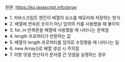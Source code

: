 원문: https://ko.javascript.info/array

<details>
  <summary>1. 자바스크립트 엔진이 배열의 요소를 메모리에 저장하는 방식</summary>

  연속된 요소를 인접한 메모리 공간에 차례로 저장해 연산 속도를 높인다.
</details>

<details>
  <summary>2. 배열에 연속된 숫자가 아닌 임의의 키를 사용했을 때 불이익</summary>

  배열을 일반 객체처럼 다루게 되어 요소를 인접 메모리 공간에 저장하는 등의 최적화 기법이 적용되지 않을 수 있다.
</details>

<details>
  <summary>3. for..in 반복문을 배열에 사용했을 때 나타나는 문제점</summary>

  1. 유사 객체 배열에는 키가 숫자가 아닌 프로퍼티, 메서드도 존재하는데 해당 요소를 대상으로도 순회가 이뤄질 수 있어 예기치 않은 부작용을 일으킬 수 있음

  2. for..in 반복문은 배열이 아닌 객체와 함께 사용할 때 최적화되어 있어 배열에서 사용시 객체에서 사용시보다 10~100배 정도 느릴 수 있다. 
</details>

<details>
  <summary>4. length 프로퍼티가 반환하는 값</summary>

  배열 내 가장 큰 인덱스에 1을 더한 값

  배열 내 요소의 개수를 반환하는 것이 아님

  ```js
  let arr = [];
  arr[123] = '요소';
  console.log(arr.length); // 124
  ```
</details>

<details>
  <summary>5. 배열의 length 프로퍼티를 임의로 수정했을 때 나타나는 일</summary>

  1. length 값을 증가시키면 아무 일도 일어나지 않는다.

  2. length 값을 감소시키면 해당 length값에 맞춰서 배열이 잘린다.
</details>

<details>
  <summary>6. new Array()로 배열 생성 시 주의점</summary>

  숫자 하나를 요소로 가진 배열을 만들고자 할 때 잘못된 배열을 만들 수 있음

  ```js
  let a = new Array(2); // 숫자 2가 저장된 배열을 만들것이라 기대했으나
  console.log(a); // [ <2 empty items> ]  길이가 2고 아무것도 저장되지 않은 배열이 만들어진다.
  ```
</details>

<details>
  <summary>7. 이항 덧셈 연산자가 문자열 간 덧셈을 실행하는 경우</summary>

  피연산자 중 단 하나라도 문자열이 섞여있을 때 문자열 간 결합을 실행
</details>
